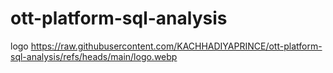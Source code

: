 # ott-platform-sql-analysis
logo https://raw.githubusercontent.com/KACHHADIYAPRINCE/ott-platform-sql-analysis/refs/heads/main/logo.webp
